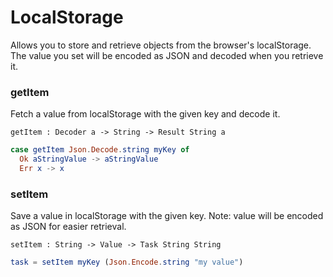 # LocalStorage

Allows you to store and retrieve objects from the browser's localStorage. The value you set will be encoded as JSON and decoded when you retrieve it.

### getItem

Fetch a value from localStorage with the given key and decode it.

`getItem : Decoder a -> String -> Result String a`

```elm
case getItem Json.Decode.string myKey of
  Ok aStringValue -> aStringValue
  Err x -> x
```

### setItem

Save a value in localStorage with the given key. Note: value will be encoded as JSON for easier retrieval.

`setItem : String -> Value -> Task String String`

```elm
task = setItem myKey (Json.Encode.string "my value")
```
